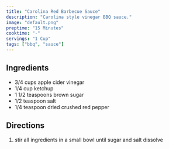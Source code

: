 ```yaml
---
title: "Carolina Red Barbecue Sauce"
description: "Carolina style vinegar BBQ sauce."
image: "default.png"
preptime: "15 Minutes"
cooktime: "-"
servings: "1 Cup"
tags: ["bbq", "sauce"]
---
```


## Ingredients
- 3/4 cups apple cider vinegar
- 1/4 cup ketchup
- 1 1/2 teaspoons brown sugar
- 1/2 teaspoon salt
- 1/4 teaspoon dried crushed red pepper

## Directions
1. stir all ingredients in a small bowl until sugar and salt dissolve
